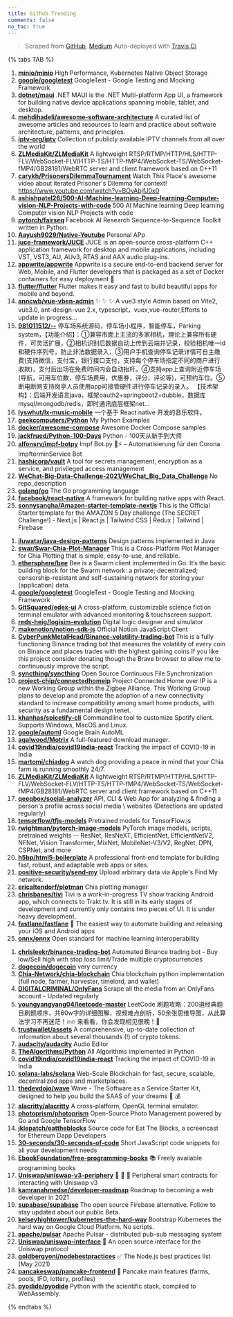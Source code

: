 ```yaml
---
title: Github Trending
comments: false
no_toc: true
---
```


> Scraped from [GitHub](https://github.com/trending), [Medium](https://medium.com/topic/popular)
Auto-deployed with [Travis Ci](https://travis-ci.org/)

{% tabs TAB %}
<!-- tab Daily -->
1. [**minio/minio**](https://github.com/minio/minio)
High Performance, Kubernetes Native Object Storage
2. [**google/googletest**](https://github.com/google/googletest)
GoogleTest - Google Testing and Mocking Framework
3. [**dotnet/maui**](https://github.com/dotnet/maui)
.NET MAUI is the .NET Multi-platform App UI, a framework for building native device applications spanning mobile, tablet, and desktop.
4. [**mehdihadeli/awesome-software-architecture**](https://github.com/mehdihadeli/awesome-software-architecture)
A curated list of awesome articles and resources to learn and practice about software architecture, patterns, and principles.
5. [**iptv-org/iptv**](https://github.com/iptv-org/iptv)
Collection of publicly available IPTV channels from all over the world
6. [**ZLMediaKit/ZLMediaKit**](https://github.com/ZLMediaKit/ZLMediaKit)
A lightweight RTSP/RTMP/HTTP/HLS/HTTP-FLV/WebSocket-FLV/HTTP-TS/HTTP-fMP4/WebSocket-TS/WebSocket-fMP4/GB28181/WebRTC server and client framework based on C++11
7. [**carykh/PrisonersDilemmaTournament**](https://github.com/carykh/PrisonersDilemmaTournament)
Watch This Place's awesome video about iterated Prisoner's Dilemma for context! https://www.youtube.com/watch?v=BOvAbjfJ0x0
8. [**ashishpatel26/500-AI-Machine-learning-Deep-learning-Computer-vision-NLP-Projects-with-code**](https://github.com/ashishpatel26/500-AI-Machine-learning-Deep-learning-Computer-vision-NLP-Projects-with-code)
500 AI Machine learning Deep learning Computer vision NLP Projects with code
9. [**pytorch/fairseq**](https://github.com/pytorch/fairseq)
Facebook AI Research Sequence-to-Sequence Toolkit written in Python.
10. [**Aayush9029/Native-Youtube**](https://github.com/Aayush9029/Native-Youtube)
Personal APp
11. [**juce-framework/JUCE**](https://github.com/juce-framework/JUCE)
JUCE is an open-source cross-platform C++ application framework for desktop and mobile applications, including VST, VST3, AU, AUv3, RTAS and AAX audio plug-ins.
12. [**appwrite/appwrite**](https://github.com/appwrite/appwrite)
Appwrite is a secure end-to-end backend server for Web, Mobile, and Flutter developers that is packaged as a set of Docker containers for easy deployment 🚀
13. [**flutter/flutter**](https://github.com/flutter/flutter)
Flutter makes it easy and fast to build beautiful apps for mobile and beyond.
14. [**anncwb/vue-vben-admin**](https://github.com/anncwb/vue-vben-admin)
✨ ✨ ✨ A vue3 style Admin based on Vite2, vue3.0, ant-design-vue 2.x, typescript，vuex,vue-router,Efforts to update in progress...
15. [**981011512/--**](https://github.com/981011512/--)
停车场系统源码，停车场小程序，智能停车，Parking system，【功能介绍】：①兼容市面上主流的多家相机，理论上兼容所有硬件，可灵活扩展，②相机识别后数据自动上传到云端并记录，校验相机唯一id和硬件序列号，防止非法数据录入，③用户手机查询停车记录详情可自主缴费(支持微信，支付宝，银行接口支付，支持每个停车场指定不同的商户进行收款)，支付后出场在免费时间内会自动抬杆。④支持app上查询附近停车场(导航，可用车位数，停车场费用，优惠券，评分，评论等)，可预约车位。⑤断电断网支持岗亭人员使用app可接管硬件进行停车记录的录入。 【技术架构】：后端开发语言java，框架oauth2+springboot2+dubble，数据库mysql/mongodb/redis，即时通讯底层框架net…
16. [**lyswhut/lx-music-mobile**](https://github.com/lyswhut/lx-music-mobile)
一个基于 React native 开发的音乐软件。
17. [**geekcomputers/Python**](https://github.com/geekcomputers/Python)
My Python Examples
18. [**docker/awesome-compose**](https://github.com/docker/awesome-compose)
Awesome Docker Compose samples
19. [**jackfrued/Python-100-Days**](https://github.com/jackfrued/Python-100-Days)
Python - 100天从新手到大师
20. [**alfonsrv/impf-botpy**](https://github.com/alfonsrv/impf-botpy)
Impf Bot.py 🐍⚡ – Automatisierung für den Corona ImpfterminService Bot
21. [**hashicorp/vault**](https://github.com/hashicorp/vault)
A tool for secrets management, encryption as a service, and privileged access management
22. [**WeChat-Big-Data-Challenge-2021/WeChat_Big_Data_Challenge**](https://github.com/WeChat-Big-Data-Challenge-2021/WeChat_Big_Data_Challenge)
No repo_description
23. [**golang/go**](https://github.com/golang/go)
The Go programming language
24. [**facebook/react-native**](https://github.com/facebook/react-native)
A framework for building native apps with React.
25. [**sonnysangha/Amazon-starter-template-nextjs**](https://github.com/sonnysangha/Amazon-starter-template-nextjs)
This is the Official Starter template for the AMAZON 5 Day challenge (The SECRET Challenge!) - Next.js | React.js | Tailwind CSS | Redux | Tailwind | Firebase
<!-- endtab -->
<!-- tab Weekly -->
1. [**iluwatar/java-design-patterns**](https://github.com/iluwatar/java-design-patterns)
Design patterns implemented in Java
2. [**swar/Swar-Chia-Plot-Manager**](https://github.com/swar/Swar-Chia-Plot-Manager)
This is a Cross-Platform Plot Manager for Chia Plotting that is simple, easy-to-use, and reliable.
3. [**ethersphere/bee**](https://github.com/ethersphere/bee)
Bee is a Swarm client implemented in Go. It’s the basic building block for the Swarm network: a private; decentralized; censorship-resistant and self-sustaining network for storing your (application) data.
4. [**google/googletest**](https://github.com/google/googletest)
GoogleTest - Google Testing and Mocking Framework
5. [**GitSquared/edex-ui**](https://github.com/GitSquared/edex-ui)
A cross-platform, customizable science fiction terminal emulator with advanced monitoring & touchscreen support.
6. [**reds-heig/logisim-evolution**](https://github.com/reds-heig/logisim-evolution)
Digital logic designer and simulator
7. [**makenotion/notion-sdk-js**](https://github.com/makenotion/notion-sdk-js)
Official Notion JavaScript Client
8. [**CyberPunkMetalHead/Binance-volatility-trading-bot**](https://github.com/CyberPunkMetalHead/Binance-volatility-trading-bot)
This is a fully functioning Binance trading bot that measures the volatility of every coin on Binance and places trades with the highest gaining coins If you like this project consider donating though the Brave browser to allow me to continuously improve the script.
9. [**syncthing/syncthing**](https://github.com/syncthing/syncthing)
Open Source Continuous File Synchronization
10. [**project-chip/connectedhomeip**](https://github.com/project-chip/connectedhomeip)
Project Connected Home over IP is a new Working Group within the Zigbee Alliance. This Working Group plans to develop and promote the adoption of a new connectivity standard to increase compatibility among smart home products, with security as a fundamental design tenet.
11. [**khanhas/spicetify-cli**](https://github.com/khanhas/spicetify-cli)
Commandline tool to customize Spotify client. Supports Windows, MacOS and Linux.
12. [**google/automl**](https://github.com/google/automl)
Google Brain AutoML
13. [**agalwood/Motrix**](https://github.com/agalwood/Motrix)
A full-featured download manager.
14. [**covid19india/covid19india-react**](https://github.com/covid19india/covid19india-react)
Tracking the impact of COVID-19 in India
15. [**martomi/chiadog**](https://github.com/martomi/chiadog)
A watch dog providing a peace in mind that your Chia farm is running smoothly 24/7.
16. [**ZLMediaKit/ZLMediaKit**](https://github.com/ZLMediaKit/ZLMediaKit)
A lightweight RTSP/RTMP/HTTP/HLS/HTTP-FLV/WebSocket-FLV/HTTP-TS/HTTP-fMP4/WebSocket-TS/WebSocket-fMP4/GB28181/WebRTC server and client framework based on C++11
17. [**qeeqbox/social-analyzer**](https://github.com/qeeqbox/social-analyzer)
API, CLI & Web App for analyzing & finding a person's profile across social media \ websites (Detections are updated regularly)
18. [**tensorflow/tfjs-models**](https://github.com/tensorflow/tfjs-models)
Pretrained models for TensorFlow.js
19. [**rwightman/pytorch-image-models**](https://github.com/rwightman/pytorch-image-models)
PyTorch image models, scripts, pretrained weights -- ResNet, ResNeXT, EfficientNet, EfficientNetV2, NFNet, Vision Transformer, MixNet, MobileNet-V3/V2, RegNet, DPN, CSPNet, and more
20. [**h5bp/html5-boilerplate**](https://github.com/h5bp/html5-boilerplate)
A professional front-end template for building fast, robust, and adaptable web apps or sites.
21. [**positive-security/send-my**](https://github.com/positive-security/send-my)
Upload arbitrary data via Apple's Find My network.
22. [**ericaltendorf/plotman**](https://github.com/ericaltendorf/plotman)
Chia plotting manager
23. [**chrisbanes/tivi**](https://github.com/chrisbanes/tivi)
Tivi is a work-in-progress TV show tracking Android app, which connects to Trakt.tv. It is still in its early stages of development and currently only contains two pieces of UI. It is under heavy development.
24. [**fastlane/fastlane**](https://github.com/fastlane/fastlane)
🚀 The easiest way to automate building and releasing your iOS and Android apps
25. [**onnx/onnx**](https://github.com/onnx/onnx)
Open standard for machine learning interoperability
<!-- endtab -->
<!-- tab Monthly -->
1. [**chrisleekr/binance-trading-bot**](https://github.com/chrisleekr/binance-trading-bot)
Automated Binance trading bot - Buy low/Sell high with stop loss limit/Trade multiple cryptocurrencies
2. [**dogecoin/dogecoin**](https://github.com/dogecoin/dogecoin)
very currency
3. [**Chia-Network/chia-blockchain**](https://github.com/Chia-Network/chia-blockchain)
Chia blockchain python implementation (full node, farmer, harvester, timelord, and wallet)
4. [**DIGITALCRIMINAL/OnlyFans**](https://github.com/DIGITALCRIMINAL/OnlyFans)
Scrape all the media from an OnlyFans account - Updated regularly
5. [**youngyangyang04/leetcode-master**](https://github.com/youngyangyang04/leetcode-master)
LeetCode 刷题攻略：200道经典题目刷题顺序，共60w字的详细图解，视频难点剖析，50余张思维导图，从此算法学习不再迷茫！🔥🔥 来看看，你会发现相见恨晚！🚀
6. [**trustwallet/assets**](https://github.com/trustwallet/assets)
A comprehensive, up-to-date collection of information about several thousands (!) of crypto tokens.
7. [**audacity/audacity**](https://github.com/audacity/audacity)
Audio Editor
8. [**TheAlgorithms/Python**](https://github.com/TheAlgorithms/Python)
All Algorithms implemented in Python
9. [**covid19india/covid19india-react**](https://github.com/covid19india/covid19india-react)
Tracking the impact of COVID-19 in India
10. [**solana-labs/solana**](https://github.com/solana-labs/solana)
Web-Scale Blockchain for fast, secure, scalable, decentralized apps and marketplaces.
11. [**thedevdojo/wave**](https://github.com/thedevdojo/wave)
Wave - The Software as a Service Starter Kit, designed to help you build the SAAS of your dreams 🚀 💰
12. [**alacritty/alacritty**](https://github.com/alacritty/alacritty)
A cross-platform, OpenGL terminal emulator.
13. [**photoprism/photoprism**](https://github.com/photoprism/photoprism)
Open-Source Photo Management powered by Go and Google TensorFlow
14. [**jklepatch/eattheblocks**](https://github.com/jklepatch/eattheblocks)
Source code for Eat The Blocks, a screencast for Ethereum Dapp Developers
15. [**30-seconds/30-seconds-of-code**](https://github.com/30-seconds/30-seconds-of-code)
Short JavaScript code snippets for all your development needs
16. [**EbookFoundation/free-programming-books**](https://github.com/EbookFoundation/free-programming-books)
📚 Freely available programming books
17. [**Uniswap/uniswap-v3-periphery**](https://github.com/Uniswap/uniswap-v3-periphery)
🦄 🦄 🦄 Peripheral smart contracts for interacting with Uniswap v3
18. [**kamranahmedse/developer-roadmap**](https://github.com/kamranahmedse/developer-roadmap)
Roadmap to becoming a web developer in 2021
19. [**supabase/supabase**](https://github.com/supabase/supabase)
The open source Firebase alternative. Follow to stay updated about our public Beta.
20. [**kelseyhightower/kubernetes-the-hard-way**](https://github.com/kelseyhightower/kubernetes-the-hard-way)
Bootstrap Kubernetes the hard way on Google Cloud Platform. No scripts.
21. [**apache/pulsar**](https://github.com/apache/pulsar)
Apache Pulsar - distributed pub-sub messaging system
22. [**Uniswap/uniswap-interface**](https://github.com/Uniswap/uniswap-interface)
🦄 An open source interface for the Uniswap protocol
23. [**goldbergyoni/nodebestpractices**](https://github.com/goldbergyoni/nodebestpractices)
✅ The Node.js best practices list (May 2021)
24. [**pancakeswap/pancake-frontend**](https://github.com/pancakeswap/pancake-frontend)
🥞 Pancake main features (farms, pools, IFO, lottery, profiles)
25. [**pyodide/pyodide**](https://github.com/pyodide/pyodide)
Python with the scientific stack, compiled to WebAssembly.
<!-- endtab -->
{% endtabs %}
